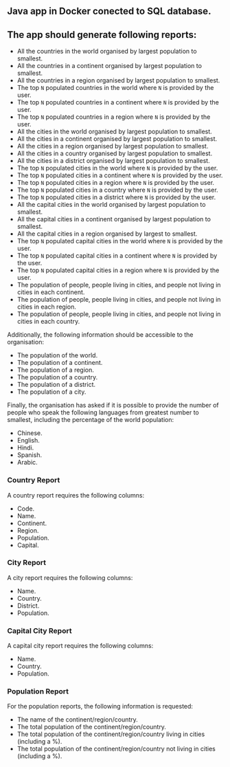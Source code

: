 ## Java app in Docker conected to SQL database.

## The app should generate following reports:

- All the countries in the world organised by largest population to smallest.
- All the countries in a continent organised by largest population to smallest.
- All the countries in a region organised by largest population to smallest.
- The top `N` populated countries in the world where `N` is provided by the user.
- The top `N` populated countries in a continent where `N` is provided by the user.
- The top `N` populated countries in a region where `N` is provided by the user.
- All the cities in the world organised by largest population to smallest.
- All the cities in a continent organised by largest population to smallest.
- All the cities in a region organised by largest population to smallest.
- All the cities in a country organised by largest population to smallest.
- All the cities in a district organised by largest population to smallest.
- The top `N` populated cities in the world where `N` is provided by the user.
- The top `N` populated cities in a continent where `N` is provided by the user.
- The top `N` populated cities in a region where `N` is provided by the user.
- The top `N` populated cities in a country where `N` is provided by the user.
- The top `N` populated cities in a district where `N` is provided by the user.
- All the capital cities in the world organised by largest population to smallest.
- All the capital cities in a continent organised by largest population to smallest.
- All the capital cities in a region organised by largest to smallest.
- The top `N` populated capital cities in the world  where `N` is provided by the user.
- The top `N` populated capital cities in a continent where `N` is provided by the user.
- The top `N` populated capital cities in a region where `N` is provided by the user.
- The population of people, people living in cities, and people not living in cities in each continent.
- The population of people, people living in cities, and people not living in cities in each region.
- The population of people, people living in cities, and people not living in cities in each country.

Additionally, the following information should be accessible to the organisation:

- The population of the world.
- The population of a continent.
- The population of a region.
- The population of a country.
- The population of a district.
- The population of a city.

Finally, the organisation has asked if it is possible to provide the number of people who speak the following languages from greatest number to smallest, including the percentage of the world population:

- Chinese.
- English.
- Hindi.
- Spanish.
- Arabic.

### Country Report

A country report requires the following columns:

- Code.
- Name.
- Continent.
- Region.
- Population.
- Capital.

### City Report

A city report requires the following columns:

- Name.
- Country.
- District.
- Population.

### Capital City Report

A capital city report requires the following columns:

- Name.
- Country.
- Population.

### Population Report

For the population reports, the following information is requested:

- The name of the continent/region/country.
- The total population of the continent/region/country.
- The total population of the continent/region/country living in cities (including a %).
- The total population of the continent/region/country not living in cities (including a %).
